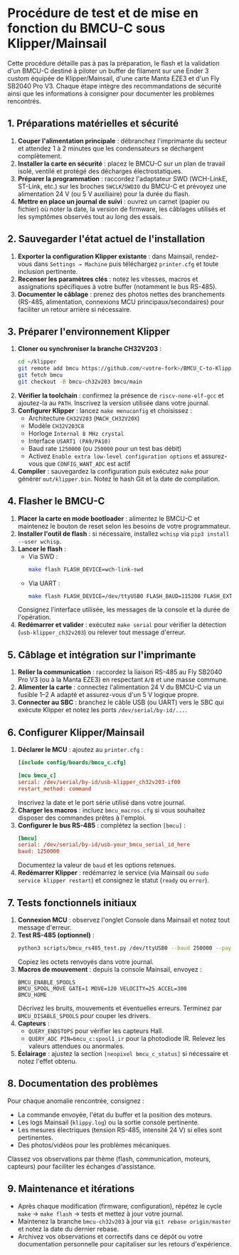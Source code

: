 # Procédure de test et de mise en fonction du BMCU-C sous Klipper/Mainsail

Cette procédure détaille pas à pas la préparation, le flash et la validation d'un BMCU-C destiné à piloter un buffer de filament sur une Ender 3 custom équipée de Klipper/Mainsail, d'une carte Manta EZE3 et d'un Fly SB2040 Pro V3. Chaque étape intègre des recommandations de sécurité ainsi que les informations à consigner pour documenter les problèmes rencontrés.

## 1. Préparations matérielles et sécurité

1. **Couper l'alimentation principale** : débranchez l'imprimante du secteur et attendez 1 à 2 minutes que les condensateurs se déchargent complètement.
2. **Installer la carte en sécurité** : placez le BMCU-C sur un plan de travail isolé, ventilé et protégé des décharges électrostatiques.
3. **Préparer la programmation** : raccordez l'adaptateur SWD (WCH-LinkE, ST-Link, etc.) sur les broches `SWCLK`/`SWDIO` du BMCU-C et prévoyez une alimentation 24 V (ou 5 V auxiliaire) pour la durée du flash.
4. **Mettre en place un journal de suivi** : ouvrez un carnet (papier ou fichier) où noter la date, la version de firmware, les câblages utilisés et les symptômes observés tout au long des essais.

## 2. Sauvegarder l'état actuel de l'installation

1. **Exporter la configuration Klipper existante** : dans Mainsail, rendez-vous dans `Settings → Machine` puis téléchargez `printer.cfg` et toute inclusion pertinente.
2. **Recenser les paramètres clés** : notez les vitesses, macros et assignations spécifiques à votre buffer (notamment le bus RS-485).
3. **Documenter le câblage** : prenez des photos nettes des branchements (RS-485, alimentation, connexions MCU principaux/secondaires) pour faciliter un retour arrière si nécessaire.

## 3. Préparer l'environnement Klipper

1. **Cloner ou synchroniser la branche CH32V203** :
   ```bash
   cd ~/klipper
   git remote add bmcu https://github.com/<votre-fork>/BMCU_C-to-Klipper.git   # première fois
   git fetch bmcu
   git checkout -B bmcu-ch32v203 bmcu/main
   ```
2. **Vérifier la toolchain** : confirmez la présence de `riscv-none-elf-gcc` et ajoutez-la au `PATH`. Inscrivez la version utilisée dans votre journal.
3. **Configurer Klipper** : lancez `make menuconfig` et choisissez :
   - Architecture `CH32V203` (`MACH_CH32V20X`)
   - Modèle `CH32V203C8`
   - Horloge `Internal 8 MHz crystal`
   - Interface `USART1 (PA9/PA10)`
   - Baud rate `1250000` (ou `250000` pour un test bas débit)
   - Activez `Enable extra low-level configuration options` et assurez-vous que `CONFIG_WANT_ADC` est actif
4. **Compiler** : sauvegardez la configuration puis exécutez `make` pour générer `out/klipper.bin`. Notez le hash Git et la date de compilation.

## 4. Flasher le BMCU-C

1. **Placer la carte en mode bootloader** : alimentez le BMCU-C et maintenez le bouton de reset selon les besoins de votre programmateur.
2. **Installer l'outil de flash** : si nécessaire, installez `wchisp` via `pip3 install --user wchisp`.
3. **Lancer le flash** :
   - Via SWD :
     ```bash
     make flash FLASH_DEVICE=wch-link-swd
     ```
   - Via UART :
     ```bash
     make flash FLASH_DEVICE=/dev/ttyUSB0 FLASH_BAUD=115200 FLASH_EXTRA_OPTS="--chip ch32v20x"
     ```
   Consignez l'interface utilisée, les messages de la console et la durée de l'opération.
4. **Redémarrer et valider** : exécutez `make serial` pour vérifier la détection (`usb-klipper_ch32v203`) ou relever tout message d'erreur.

## 5. Câblage et intégration sur l'imprimante

1. **Relier la communication** : raccordez la liaison RS-485 au Fly SB2040 Pro V3 (ou à la Manta EZE3) en respectant `A/B` et une masse commune.
2. **Alimenter la carte** : connectez l'alimentation 24 V du BMCU-C via un fusible 1–2 A adapté et assurez-vous d'un 5 V logique propre.
3. **Connecter au SBC** : branchez le câble USB (ou UART) vers le SBC qui exécute Klipper et notez les ports `/dev/serial/by-id/...`.

## 6. Configurer Klipper/Mainsail

1. **Déclarer le MCU** : ajoutez au `printer.cfg` :
   ```ini
   [include config/boards/bmcu_c.cfg]

   [mcu bmcu_c]
   serial: /dev/serial/by-id/usb-klipper_ch32v203-if00
   restart_method: command
   ```
   Inscrivez la date et le port série utilisé dans votre journal.
2. **Charger les macros** : incluez `bmcu_macros.cfg` si vous souhaitez disposer des commandes prêtes à l'emploi.
3. **Configurer le bus RS-485** : complétez la section `[bmcu]` :
   ```ini
   [bmcu]
   serial: /dev/serial/by-id/usb-your_bmcu_serial_id_here
   baud: 1250000
   ```
   Documentez la valeur de `baud` et les options retenues.
4. **Redémarrer Klipper** : redémarrez le service (via Mainsail ou `sudo service klipper restart`) et consignez le statut (`ready` ou `error`).

## 7. Tests fonctionnels initiaux

1. **Connexion MCU** : observez l'onglet Console dans Mainsail et notez tout message d'erreur.
2. **Test RS-485 (optionnel)** :
   ```bash
   python3 scripts/bmcu_rs485_test.py /dev/ttyUSB0 --baud 250000 --payload 766572
   ```
   Copiez les octets renvoyés dans votre journal.
3. **Macros de mouvement** : depuis la console Mainsail, envoyez :
   ```
   BMCU_ENABLE_SPOOLS
   BMCU_SPOOL_MOVE GATE=1 MOVE=120 VELOCITY=25 ACCEL=300
   BMCU_HOME
   ```
   Décrivez les bruits, mouvements et éventuelles erreurs. Terminez par `BMCU_DISABLE_SPOOLS` pour couper les drivers.
4. **Capteurs** :
   - `QUERY_ENDSTOPS` pour vérifier les capteurs Hall.
   - `QUERY_ADC PIN=bmcu_c:spool1_ir` pour la photodiode IR.
   Relevez les valeurs attendues ou anormales.
5. **Éclairage** : ajustez la section `[neopixel bmcu_c_status]` si nécessaire et notez l'effet obtenu.

## 8. Documentation des problèmes

Pour chaque anomalie rencontrée, consignez :

- La commande envoyée, l'état du buffer et la position des moteurs.
- Les logs Mainsail (`klippy.log`) ou la sortie console pertinente.
- Les mesures électriques (tension RS-485, intensité 24 V) si elles sont pertinentes.
- Des photos/vidéos pour les problèmes mécaniques.

Classez vos observations par thème (flash, communication, moteurs, capteurs) pour faciliter les échanges d'assistance.

## 9. Maintenance et itérations

- Après chaque modification (firmware, configuration), répétez le cycle `make` → `make flash` → tests et mettez à jour votre journal.
- Maintenez la branche `bmcu-ch32v203` à jour via `git rebase origin/master` et notez la date du dernier rebase.
- Archivez vos observations et correctifs dans ce dépôt ou votre documentation personnelle pour capitaliser sur les retours d'expérience.

